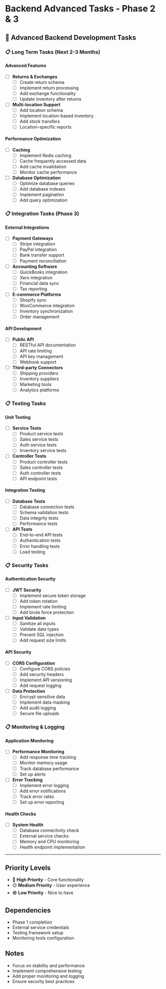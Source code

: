 # Backend Advanced Tasks - Phase 2 & 3

## 🚀 Advanced Backend Development Tasks

### 📋 Long Term Tasks (Next 2-3 Months)

#### Advanced Features
- [ ] **Returns & Exchanges**
  - [ ] Create return schema
  - [ ] Implement return processing
  - [ ] Add exchange functionality
  - [ ] Update inventory after returns

- [ ] **Multi-location Support**
  - [ ] Add location schema
  - [ ] Implement location-based inventory
  - [ ] Add stock transfers
  - [ ] Location-specific reports

#### Performance Optimization
- [ ] **Caching**
  - [ ] Implement Redis caching
  - [ ] Cache frequently accessed data
  - [ ] Add cache invalidation
  - [ ] Monitor cache performance

- [ ] **Database Optimization**
  - [ ] Optimize database queries
  - [ ] Add database indexes
  - [ ] Implement pagination
  - [ ] Add query optimization

### 📋 Integration Tasks (Phase 3)

#### External Integrations
- [ ] **Payment Gateways**
  - [ ] Stripe integration
  - [ ] PayPal integration
  - [ ] Bank transfer support
  - [ ] Payment reconciliation

- [ ] **Accounting Software**
  - [ ] QuickBooks integration
  - [ ] Xero integration
  - [ ] Financial data sync
  - [ ] Tax reporting

- [ ] **E-commerce Platforms**
  - [ ] Shopify sync
  - [ ] WooCommerce integration
  - [ ] Inventory synchronization
  - [ ] Order management

#### API Development
- [ ] **Public API**
  - [ ] RESTful API documentation
  - [ ] API rate limiting
  - [ ] API key management
  - [ ] Webhook support

- [ ] **Third-party Connectors**
  - [ ] Shipping providers
  - [ ] Inventory suppliers
  - [ ] Marketing tools
  - [ ] Analytics platforms

### 📋 Testing Tasks

#### Unit Testing
- [ ] **Service Tests**
  - [ ] Product service tests
  - [ ] Sales service tests
  - [ ] Auth service tests
  - [ ] Inventory service tests

- [ ] **Controller Tests**
  - [ ] Product controller tests
  - [ ] Sales controller tests
  - [ ] Auth controller tests
  - [ ] API endpoint tests

#### Integration Testing
- [ ] **Database Tests**
  - [ ] Database connection tests
  - [ ] Schema validation tests
  - [ ] Data integrity tests
  - [ ] Performance tests

- [ ] **API Tests**
  - [ ] End-to-end API tests
  - [ ] Authentication tests
  - [ ] Error handling tests
  - [ ] Load testing

### 📋 Security Tasks

#### Authentication Security
- [ ] **JWT Security**
  - [ ] Implement secure token storage
  - [ ] Add token rotation
  - [ ] Implement rate limiting
  - [ ] Add brute force protection

- [ ] **Input Validation**
  - [ ] Sanitize all inputs
  - [ ] Validate data types
  - [ ] Prevent SQL injection
  - [ ] Add request size limits

#### API Security
- [ ] **CORS Configuration**
  - [ ] Configure CORS policies
  - [ ] Add security headers
  - [ ] Implement API versioning
  - [ ] Add request logging

- [ ] **Data Protection**
  - [ ] Encrypt sensitive data
  - [ ] Implement data masking
  - [ ] Add audit logging
  - [ ] Secure file uploads

### 📋 Monitoring & Logging

#### Application Monitoring
- [ ] **Performance Monitoring**
  - [ ] Add response time tracking
  - [ ] Monitor memory usage
  - [ ] Track database performance
  - [ ] Set up alerts

- [ ] **Error Tracking**
  - [ ] Implement error logging
  - [ ] Add error notifications
  - [ ] Track error rates
  - [ ] Set up error reporting

#### Health Checks
- [ ] **System Health**
  - [ ] Database connectivity check
  - [ ] External service checks
  - [ ] Memory and CPU monitoring
  - [ ] Health endpoint implementation

---

## Priority Levels
- 🔴 **High Priority** - Core functionality
- 🟡 **Medium Priority** - User experience
- 🟢 **Low Priority** - Nice to have

## Dependencies
- Phase 1 completion
- External service credentials
- Testing framework setup
- Monitoring tools configuration

## Notes
- Focus on stability and performance
- Implement comprehensive testing
- Add proper monitoring and logging
- Ensure security best practices
